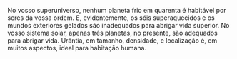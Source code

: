 ﻿No vosso superuniverso, nenhum planeta frio em quarenta é habitável por seres da vossa ordem. E, evidentemente, os sóis superaquecidos e os mundos exteriores gelados são inadequados para abrigar vida superior. No vosso sistema solar, apenas três planetas, no presente, são adequados para abrigar vida. Urântia, em tamanho, densidade, e localização é, em muitos aspectos, ideal para habitação humana.
